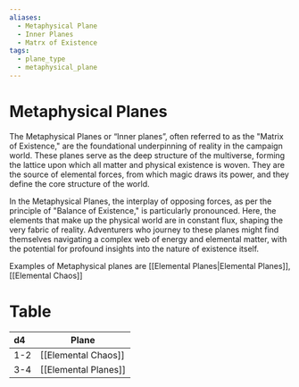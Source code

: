 ```yaml
---
aliases:
  - Metaphysical Plane
  - Inner Planes
  - Matrx of Existence
tags:
  - plane_type
  - metaphysical_plane
---
```

# Metaphysical Planes
The Metaphysical Planes or “Inner planes”, often referred to as the "Matrix of Existence," are the foundational underpinning of reality in the campaign world. These planes serve as the deep structure of the multiverse, forming the lattice upon which all matter and physical existence is woven. They are the source of elemental forces, from which magic draws its power, and they define the core structure of the world.

In the Metaphysical Planes, the interplay of opposing forces, as per the principle of "Balance of Existence," is particularly pronounced. Here, the elements that make up the physical world are in constant flux, shaping the very fabric of reality. Adventurers who journey to these planes might find themselves navigating a complex web of energy and elemental matter, with the potential for profound insights into the nature of existence itself.

Examples of Metaphysical planes are [[Elemental Planes|Elemental Planes]], [[Elemental Chaos]]

# Table

| d4  | Plane                |
| :-- | -------------------- |
| 1-2 | [[Elemental Chaos]]  |
| 3-4 | [[Elemental Planes]] |